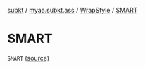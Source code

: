 [subkt](../../index.md) / [myaa.subkt.ass](../index.md) / [WrapStyle](index.md) / [SMART](./-s-m-a-r-t.md)

# SMART

`SMART` [(source)](https://github.com/Myaamori/SubKt/blob/0.1.19/src/main/kotlin/myaa/subkt/ass/parser.kt#L741)
